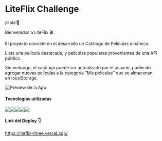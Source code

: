 
# LiteFlix Challenge

¡Hola!👋 


Bienvenidxs a LiteFlix  :clapper: .

El proyecto consiste en el desarrollo un Catálogo de Películas dinámico.

Lista una película destacada, y películas populares provenientes de una API pública.

Sin embargo, el catálogo puede ser actualizado por el usuario, pudiendo agregar nuevas películas a la categoría “Mis películas” que se almacenan en localStorage.



![Preview de la App ](https://github.com/dmaceda/LiteFlix-Challenge/blob/master/src/assets/images/readme_img.png)

#### Tecnologías utilizadas

<img src="https://img.shields.io/badge/-JavaScript-eed718?style=flat&logo=javascript&logoColor=ffffff"><img src = "https://img.shields.io/badge/-HTML5-E34F26?style=flat&logo=html5&logoColor=white"><img src = "https://img.shields.io/badge/-CSS3-1572B6?style=flat&logo=css3&logoColor=white"><img src="https://img.shields.io/badge/-React-000000?style=flat&logo=react&logoColor=00c8ff"><img src="https://img.shields.io/badge/-Redux-764ABC?style=flat&logo=redux&logoColor=white ">


#### Link del Deploy 👇

https://liteflix-three.vercel.app/

